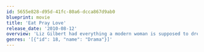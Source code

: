 ```yaml
---
id: 5655e828-d95d-41fc-80a6-dcca867d9ab0
blueprint: movie
title: 'Eat Pray Love'
release_date: '2010-08-12'
overview: 'Liz Gilbert had everything a modern woman is supposed to dream of having – a husband, a house and a successful career – yet like so many others, she found herself lost, confused and searching for what she really wanted in life. Newly divorced and at a crossroads, Gilbert steps out of her comfort zone, risking everything to change her life, embarking on a journey around the world that becomes a quest for self-discovery. In her travels, she discovers the true pleasure of nourishment by eating in Italy, the power of prayer in India and, finally and unexpectedly, the inner peace and balance of true love in Bali.'
genres: '[{"id": 18, "name": "Drama"}]'
---
```

